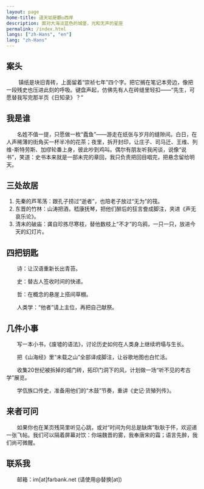 ```yaml
---
layout: page
home-title: 道天如是觀◎西岸
description: 面对大海淡蓝色的城堡，光和无声的星座
permalink: /index.html
langs: ["zh-Hans", "en"]
lang: "zh-Hans"
---
```



## 案头

&emsp;&emsp; 镇纸是块旧青砖，上面留着“崇祯七年”四个字。把它搁在笔记本旁边，像把一段残史也压进此刻的呼吸。键盘声起，仿佛先有人在砖缝里轻扣——“先生，可愿替我写完那半页《日知录》？”

## 我是谁 

&emsp;&emsp;名姓不值一提，只愿做一枚“蠹鱼”——游走在纸张与岁月的缝隙间。白日，在人声稀薄的街角买一杯半冷的花茶；夜里，拆开封印，让庄子、司马迁、王维、列维-斯特劳斯、加缪轮番上身，彼此吵到鸡叫。偶尔有朋友听我闲谈，说像“说书”，笑道：史书本来就是一部未完的章回，我只负责把回目唱完，把悬念留给明天。

## 三处故居

1. 先秦的芦苇荡：跟孔子捞过“逝者”，也陪老子放过“无为”的筏。
2. 东晋的竹林：山涛把酒，嵇康抚琴，把他们醉后的狂言誊成脚注，夹进《声无哀乐论》。
3. 清末的破庙：龚自珍拣尽寒枝，替他数枝上“不才”的乌鸦，一只一只，放进今天的幻灯片。

## 四把钥匙

&emsp;&emsp;诗：让汉语重新长出青苔。
 
&emsp;&emsp;史：替古人签收时间的快递。
 
&emsp;&emsp;哲：在概念的悬崖上搭间草棚。
 
&emsp;&emsp;人类学：“他者”请上主位，再把自己献祭。

## 几件小事
 
&emsp;&emsp;写一本小书，《废墟的语法》，讨论历史如何在人类身上继续坍塌与生长。
 
&emsp;&emsp;把《山海经》里“未载之山”全部译成脚注，让谷歌地图也白忙活。
 
&emsp;&emsp;收集20世纪被拆掉的城门砖，拓印门洞下的风，计划做一场“听不见的考古学”展览。
 
&emsp;&emsp;学佤族口传史，准备用他们的“木鼓”节奏，重讲《史记·货殖列传》。

## 来者可问

&emsp;&emsp;如果你也在某页残简里听见心跳，或对“时间为何总是缺席”耿耿于怀，欢迎递一张飞帖。我们可以隔着屏幕对饮：你端魏晋的雾，我奉唐宋的霜；语言先醉，我们尚可微醒。

## 联系我

&emsp;&emsp;邮箱：im[at]farbank.net (请使用@替换[at])

